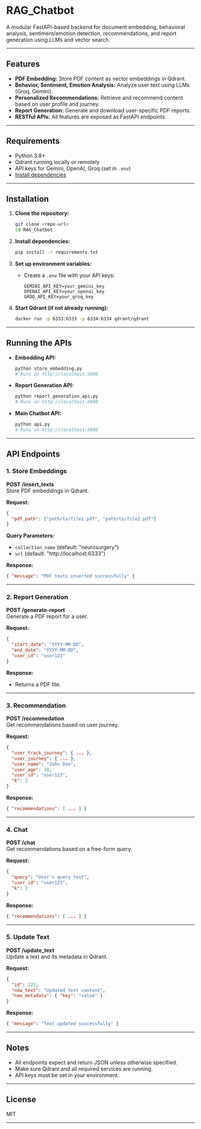 # RAG_Chatbot

A modular FastAPI-based backend for document embedding, behavioral analysis, sentiment/emotion detection, recommendations, and report generation using LLMs and vector search.

---

## Features

- **PDF Embedding:** Store PDF content as vector embeddings in Qdrant.
- **Behavior, Sentiment, Emotion Analysis:** Analyze user text using LLMs (Groq, Gemini).
- **Personalized Recommendations:** Retrieve and recommend content based on user profile and journey.
- **Report Generation:** Generate and download user-specific PDF reports.
- **RESTful APIs:** All features are exposed as FastAPI endpoints.

---

## Requirements

- Python 3.8+
- Qdrant running locally or remotely
- API keys for Gemini, OpenAI, Groq (set in `.env`)
- [Install dependencies](#installation)

---

## Installation

1. **Clone the repository:**
   ```bash
   git clone <repo-url>
   cd RAG_Chatbot
   ```

2. **Install dependencies:**
   ```bash
   pip install -r requirements.txt
   ```

3. **Set up environment variables:**
   - Create a `.env` file with your API keys:
     ```
     GEMINI_API_KEY=your_gemini_key
     OPENAI_API_KEY=your_openai_key
     GROQ_API_KEY=your_groq_key
     ```

4. **Start Qdrant (if not already running):**
   ```bash
   docker run -p 6333:6333 -p 6334:6334 qdrant/qdrant
   ```

---

## Running the APIs

- **Embedding API:**  
  ```bash
  python store_embedding.py
  # Runs on http://localhost:3000
  ```

- **Report Generation API:**  
  ```bash
  python report_generation_api.py
  # Runs on http://localhost:8000
  ```

- **Main Chatbot API:**  
  ```bash
  python api.py
  # Runs on http://localhost:8000
  ```

---

## API Endpoints

### 1. Store Embeddings

**POST /insert_texts**  
Store PDF embeddings in Qdrant.

**Request:**
```json
{
  "pdf_path": ["path/to/file1.pdf", "path/to/file2.pdf"]
}
```
**Query Parameters:**  
- `collection_name` (default: "neurosurgery")
- `url` (default: "http://localhost:6333")

**Response:**
```json
{ "message": "PDF texts inserted successfully" }
```

---

### 2. Report Generation

**POST /generate-report**  
Generate a PDF report for a user.

**Request:**
```json
{
  "start_date": "YYYY-MM-DD",
  "end_date": "YYYY-MM-DD",
  "user_id": "user123"
}
```
**Response:**  
- Returns a PDF file.

---

### 3. Recommendation

**POST /recommedation**  
Get recommendations based on user journey.

**Request:**
```json
{
  "user_track_journey": { ... },
  "user_journey": { ... },
  "user_name": "John Doe",
  "user_age": 30,
  "user_id": "user123",
  "k": 2
}
```
**Response:**
```json
{ "recommendations": [ ... ] }
```

---

### 4. Chat

**POST /chat**  
Get recommendations based on a free-form query.

**Request:**
```json
{
  "query": "User's query text",
  "user_id": "user123",
  "k": 2
}
```
**Response:**
```json
{ "recommendations": [ ... ] }
```

---

### 5. Update Text

**POST /update_text**  
Update a text and its metadata in Qdrant.

**Request:**
```json
{
  "id": 123,
  "new_text": "Updated text content",
  "new_metadata": { "key": "value" }
}
```
**Response:**
```json
{ "message": "Text updated successfully" }
```

---

## Notes

- All endpoints expect and return JSON unless otherwise specified.
- Make sure Qdrant and all required services are running.
- API keys must be set in your environment.

---

## License

MIT

---
